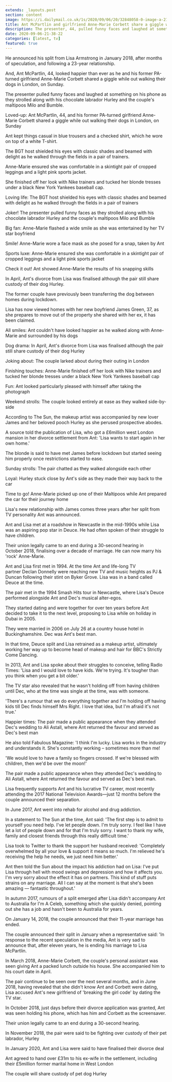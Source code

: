 ```yaml
---
extends: _layouts.post
section: content
image: https://i.dailymail.co.uk/1s/2020/09/06/20/32848058-0-image-a-215_1599419094353.jpg 
title: Ant McPartlin and girlfriend Anne-Marie Corbett share a giggle while out walking their dogs 
description: The presenter, 44, pulled funny faces and laughed at something on his phone as they strolled along with his chocolate labrador Hurley and the couples maltipoos Milo and Bumble 
date: 2020-09-06-21-38-22 
categories: [latest, tv] 
featured: true 
--- 
```

He announced his split from Lisa Armstrong in January 2018, after months of speculation, and following a 23-year relationship.

And, Ant McPartlin, 44, looked happier than ever as he and his former PA-turned girlfriend Anne-Marie Corbett shared a giggle while out walking their dogs in London, on Sunday. 

The presenter pulled funny faces and laughed at something on his phone as they strolled along with his chocolate labrador Hurley and the couple's maltipoos Milo and Bumble. 

Loved-up: Ant McPartlin, 44, and his former PA-turned girlfriend Anne-Marie Corbett shared a giggle while out walking their dogs in London, on Sunday

Ant kept things casual in blue trousers and a checked shirt, which he wore on top of a white T-shirt. 

The BGT host shielded his eyes with classic shades and beamed with delight as he walked through the fields in a pair of trainers. 

Anne-Marie ensured she was comfortable in a skintight pair of cropped leggings and a light pink sports jacket. 

She finished off her look with Nike trainers and tucked her blonde tresses under a black New York Yankees baseball cap.   

Loving life: The BGT host shielded his eyes with classic shades and beamed with delight as he walked through the fields in a pair of trainers 

Joker! The presenter pulled funny faces as they strolled along with his chocolate labrador Hurley and the couple's maltipoos Milo and Bumble

Big fan: Anne-Marie flashed a wide smile as she was entertained by her TV star boyfriend

Smile! Anne-Marie wore a face mask as she posed for a snap, taken by Ant

Sports luxe: Anne-Marie ensured she was comfortable in a skintight pair of cropped leggings and a light pink sports jacket

Check it out! Ant showed Anne-Marie the results of his snapping skills

In April, Ant's divorce from Lisa was finalised although the pair still share custody of their dog Hurley.

The former couple have previously been transferring the dog between homes during lockdown.    

Lisa has now viewed homes with her new boyfriend James Green, 37, as she prepares to move out of the property she shared with her ex, it has been claimed.

All smiles: Ant couldn't have looked happier as he walked along with Anne-Marie and surrounded by his dogs

Dog drama: In April, Ant's divorce from Lisa was finalised although the pair still share custody of their dog Hurley

Joking about: The couple larked about during their outing in London

Finishing touches: Anne-Marie finished off her look with Nike trainers and tucked her blonde tresses under a black New York Yankees baseball cap

Fun: Ant looked particularly pleased with himself after taking the photograph

Weekend strolls: The couple looked entirely at ease as they walked side-by-side

According to The Sun, the makeup artist was accompanied by new lover James and her beloved pooch Hurley as she perused prospective abodes.

A source told the publication of Lisa, who got a £6million west London mansion in her divorce settlement from Ant: 'Lisa wants to start again in her own home.'

The blonde is said to have met James before lockdown but started seeing him properly once restrictions started to ease.  

Sunday strolls: The pair chatted as they walked alongside each other

Loyal: Hurley stuck close by Ant's side as they made their way back to the car

Time to go! Anne-Marie picked up one of their Maltipoos while Ant prepared the car for their journey home

Lisa's new relationship with James comes three years after her split from TV personality Ant was announced. 

Ant and Lisa met at a roadshow in Newcastle in the mid-1990s while Lisa was an aspiring pop star in Deuce. He had often spoken of their struggle to have children.

Their union legally came to an end during a 30-second hearing in October 2018, finalising over a decade of marriage. He can now marry his 'rock' Anne-Marie.  

Ant and Lisa first met in 1994. At the time Ant and life-long TV partner Declan Donnelly were reaching new TV and music heights as PJ & Duncan following their stint on Byker Grove. Lisa was in a band called Deuce at the time.

The pair met in the 1994 Smash Hits tour in Newcastle, where Lisa's Deuce performed alongside Ant and Dec's musical alter-egos.

They started dating and were together for over ten years before Ant decided to take it to the next level, proposing to Lisa while on holiday in Dubai in 2005.

They were married in 2006 on July 26 at a country house hotel in Buckinghamshire. Dec was Ant's best man.

In that time, Deuce split and Lisa retrained as a makeup artist, ultimately working her way up to become head of makeup and hair for BBC's Strictly Come Dancing.

In 2013, Ant and Lisa spoke about their struggles to conceive, telling Radio Times: 'Lisa and I would love to have kids. We're trying. It's tougher than you think when you get a bit older.' 

The TV star also revealed that he wasn't holding off from having children until Dec, who at the time was single at the time, was with someone.

'There's a rumour that we do everything together and I'm holding off having kids till Dec finds himself Mrs Right. I love that idea, but I'm afraid it's not true.'

Happier times: The pair made a public appearance when they attended Dec's wedding to Ali Astall, where Ant returned the favour and served as Dec's best man

He also told Fabulous Magazine: 'I think I'm lucky. Lisa works in the industry and understands it. She's constantly working – sometimes more than me!

'We would love to have a family so fingers crossed. If we're blessed with children, then we'd be over the moon!'

The pair made a public appearance when they attended Dec's wedding to Ali Astall, where Ant returned the favour and served as Dec's best man.

Lisa frequently supports Ant and his lucrative TV career, most recently attending the 2017 National Television Awards—just 12 months before the couple announced their separation.

In June 2017, Ant went into rehab for alcohol and drug addiction. 

In a statement to The Sun at the time, Ant said: 'The first step is to admit to yourself you need help. I've let people down. I'm truly sorry. I feel like I have let a lot of people down and for that I'm truly sorry. I want to thank my wife, family and closest friends through this really difficult time.' 

Lisa took to Twitter to thank the support her husband received: 'Completely overwhelmed by all your love & support it means so much. I'm relieved he's receiving the help he needs, we just need him better.'

Ant then told the Sun about the impact his addiction had on Lisa: I've put Lisa through hell with mood swings and depression and how it affects you. I'm very sorry about the effect it has on partners. This kind of stuff puts strains on any marriage. All I can say at the moment is that she's been amazing — fantastic throughout.'

In autumn 2017, rumours of a split emerged after Lisa didn't accompany Ant to Australia for I'm A Celeb, something which she quickly denied, pointing out she has a job and hasn't been to Australia for years.

On January 14, 2018, the couple announced that their 11-year marriage has ended.

The couple announced their split in January when a representative said: 'In response to the recent speculation in the media, Ant is very sad to announce that, after eleven years, he is ending his marriage to Lisa McPartlin.

In March 2018, Anne-Marie Corbett, the couple's personal assistant was seen giving Ant a packed lunch outside his house. She accompanied him to his court date in April.

The pair continue to be seen over the next several months, and in June 2018, having revealed that she didn't know Ant and Corbett were dating, Lisa accused Ant's new girlfriend of 'breaking the girl code' by dating the TV star. 

In October 2018, just days before their divorce application was granted, Ant was seen holding his phone, which has him and Corbett as the screensaver.

Their union legally came to an end during a 30-second hearing.

In November 2018, the pair were said to be fighting over custody of their pet labrador, Hurley  

In January 2020, Ant and Lisa were said to have finalised their divorce deal 

Ant agreed to hand over £31m to his ex-wife in the settlement, including their £5million former marital home in West London

The couple will share custody of pet dog Hurley 

 

